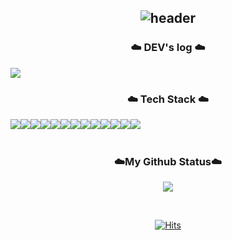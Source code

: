 <div align="center">
  
![header](https://capsule-render.vercel.app/api?type=waving&color=timeGradient&text=Welcome%20to%20Jiyeon's%20GitHub%20✨ㅤㅤ&animation=twinkling&fontSize=35&fontAlignY=40&fontAlign=70&height=250)
---
<h3>☁️ DEV's log ☁️</h3>
<div style="display:flex; flex-direction:row;">
    <a href="https://www.notion.so/Jiyeon-Park-216bfd1fbdc44031b68d627ca18cb0a2">
        <img src="https://img.shields.io/badge/Notion-9999FF?style=flat-square&logo=Notion&logoColor=white"> 
    </a>
</div>
<h3>☁️ Tech Stack ☁️</h3>
<div style="display:flex; flex-direction:row;">
  <img src="https://img.shields.io/badge/html5-E34F26?style=flat-square&logo=html5&logoColor=white"> 
  <img src="https://img.shields.io/badge/css-1572B6?style=flat-square&logo=css3&logoColor=white"> 
  <img src="https://img.shields.io/badge/javascript-F7DF1E?style=flat-square&logo=javascript&logoColor=black"> 
  <br>
  
  <img src="https://img.shields.io/badge/react-61DAFB?style=flat-square&logo=react&logoColor=black"> 
  <img src="https://img.shields.io/badge/node.js-339933?style=flat-square&logo=Node.js&logoColor=white">
  <br>
  
  <img src="https://img.shields.io/badge/java-007396?style=flat-square&logo=java&logoColor=white"> 
  <img src="https://img.shields.io/badge/c++-00599C?style=flat-square&logo=c%2B%2B&logoColor=white">
  <img src="https://img.shields.io/badge/python-3776AB?style=flat-square&logo=python&logoColor=white"> 
  <img src="https://img.shields.io/badge/OpenCV-5C3EE8?style=flat-square&logo=opencv&logoColor=white">
  <br>
  
  <img src="https://img.shields.io/badge/Andoid Studio-3DDC84?style=flat-square&logo=android studio&logoColor=white">
  <img src="https://img.shields.io/badge/Kotlin-7F52FF?style=flat-square&logo=kotlin&logoColor=white"> 
  <br>
  
  <img src="https://img.shields.io/badge/oracle-F80000?style=flat-square&logo=oracle&logoColor=white"> 
  <img src="https://img.shields.io/badge/mysql-4479A1?style=flat-square&logo=mysql&logoColor=white"> 
</div>
<br>
<h3>☁️My Github Status☁️</h3>
<p>
  <img src="https://github-readme-stats.vercel.app/api?username=withtaylors&show_icons=true" />
</p>
<br>

[![Hits](https://hits.seeyoufarm.com/api/count/incr/badge.svg?url=https%3A%2F%2Fgithub.com%2Fwithtaylors%2Fhit-counter&count_bg=%23B5E2FF&title_bg=%23555555&icon=github.svg&icon_color=%23E7E7E7&title=GITHUB&edge_flat=false)](https://hits.seeyoufarm.com)
</div>
